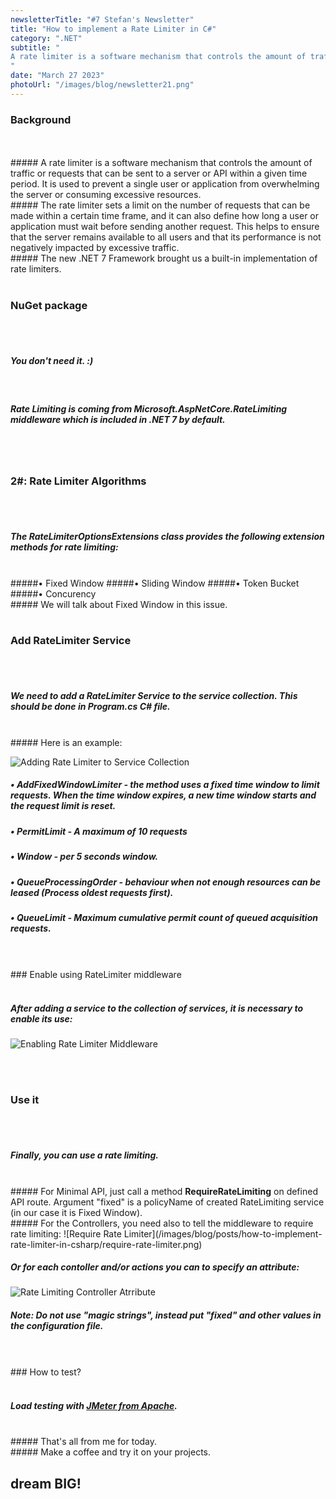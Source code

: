 ```yaml
---
newsletterTitle: "#7 Stefan's Newsletter"
title: "How to implement a Rate Limiter in C#"
category: ".NET"
subtitle: "
A rate limiter is a software mechanism that controls the amount of traffic or requests that can be sent to a server or API within a given time period...
"
date: "March 27 2023"
photoUrl: "/images/blog/newsletter21.png"
---
```


### Background
<br>
<br>
##### A rate limiter is a software mechanism that controls the amount of traffic or requests that can be sent to a server or API within a given time period. It is used to prevent a single user or application from overwhelming the server or consuming excessive resources.

<br>
##### The rate limiter sets a limit on the number of requests that can be made within a certain time frame, and it can also define how long a user or application must wait before sending another request. This helps to ensure that the server remains available to all users and that its performance is not negatively impacted by excessive traffic.
<br>
##### The new .NET 7 Framework brought us a built-in implementation of rate limiters.
<br>
<br>

### NuGet package
<br>
<br>

##### You don't need it. :)
<br>

##### Rate Limiting is coming from <b> Microsoft.AspNetCore.RateLimiting </b> middleware which is included in .NET 7 by default.

<br>
<br>

### 2#: Rate Limiter Algorithms
<br>
<br>

##### The RateLimiterOptionsExtensions class provides the following extension methods for rate limiting:
<br>
#####• Fixed Window
#####• Sliding Window
#####• Token Bucket
#####• Concurency
<br>
##### We will talk about Fixed Window in this issue. 
<br>
<br>

### Add RateLimiter Service
<br>
<br>

##### We need to add a RateLimiter Service to the service collection. This should be done in Program.cs C# file. 
<br>
##### Here is an example:

![Adding Rate Limiter to Service Collection](/images/blog/posts/how-to-implement-rate-limiter-in-csharp/adding-rate-limiter-to-service-collection.png)
<br>
##### <b> • AddFixedWindowLimiter </b> - the method uses a fixed time window to limit requests. When the time window expires, a new time window starts and the request limit is reset.
##### <b>• PermitLimit </b> - A maximum of 10 requests
##### <b>• Window </b> - per 5 seconds window.
##### <b> • QueueProcessingOrder </b> - behaviour when not enough resources can be leased (Process oldest requests first).
##### <b> • QueueLimit </b> - Maximum cumulative permit count of queued acquisition requests.

<br>
<br>
### Enable using RateLimiter middleware
<br>
<br>

##### After adding a service to the collection of services, it is necessary to enable its use:
![Enabling Rate Limiter Middleware](/images/blog/posts/how-to-implement-rate-limiter-in-csharp/enabling-rate-limiter-middleware.png)

<br>
<br>

### Use it
<br>
<br>

##### Finally, you can use a rate limiting. 
<br>
##### For Minimal API, just call a method <b>RequireRateLimiting</b> on defined API route. Argument "fixed" is a policyName of created RateLimiting service (in our case it is Fixed Window).
<br>
##### For the Controllers, you need also to tell the middleware to require rate limiting:
![Require Rate Limiter](/images/blog/posts/how-to-implement-rate-limiter-in-csharp/require-rate-limiter.png)

##### Or for each contoller and/or actions you can to specify an attribute:
![Rate Limiting Controller Atrribute](/images/blog/posts/how-to-implement-rate-limiter-in-csharp/rate-limiting-controller-attribute.png)
<br>
##### Note: Do not use "magic strings", instead put "fixed" and other values in the configuration file.


<br>
<br>
### How to test?
<br>
<br>

##### Load testing with  [JMeter from Apache](https://jmeter.apache.org/).
<br>
##### That's all from me for today.
<br>
##### Make a coffee and try it on your projects.
<br>

## <b > dream BIG! </b>